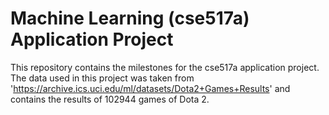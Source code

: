 Machine Learning (cse517a) Application Project
======================================================

This repository contains the milestones for the cse517a application project. The data used in this project was taken from 'https://archive.ics.uci.edu/ml/datasets/Dota2+Games+Results' and contains the results of 102944 games of Dota 2. 
